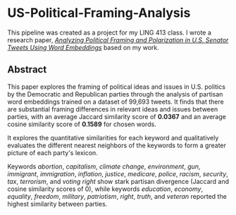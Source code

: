 # US-Political-Framing-Analysis

This pipeline was created as a project for my LING 413 class. I wrote a research paper, [*Analyzing Political Framing and Polarization in U.S. Senator Tweets Using Word Embeddings*](https://github.com/ellahap/US-Political-Framing-Analysis/blob/main/research-paper.pdf) based on my work.

## Abstract

This paper explores the framing of political ideas and issues in U.S. politics by the Democratic and Republican parties through the analysis of partisan word embeddings trained on a dataset of 99,693 tweets. It finds that there are substantial framing differences in relevant ideas and issues between parties, with an average Jaccard similarity score of **0.0367** and an average cosine similarity score of **0.1589** for chosen words.

It explores the quantitative similarities for each keyword and qualitatively evaluates the different nearest neighbors of the keywords to form a greater picture of each party's lexicon.

Keywords *abortion*, *capitalism*, *climate change*, *environment*, *gun*, *immigrant*, *immigration*, *inflation*, *justice*, *medicare*, *police*, *racism*, *security*, *tax*, *terrorism*, and *voting right* show stark partisan divergence (Jaccard and cosine similarity scores of 0), while keywords *education*, *economy*, *equality*, *freedom*, *military*, *patriotism*, *right*, *truth*, and *veteran* reported the highest similarity between parties.
